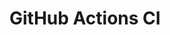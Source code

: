 # GitHub Actions CI















































































































































































































































































































































































































































































































































































































































































































































































































































































































































































































































































































































































































































































































































































































































































































































































































































































































































































































































































































































































































































































































































































































































































































































































































































































































































































































































































































































































































































































































































































































































































































































































































































































































































































































































































































































































